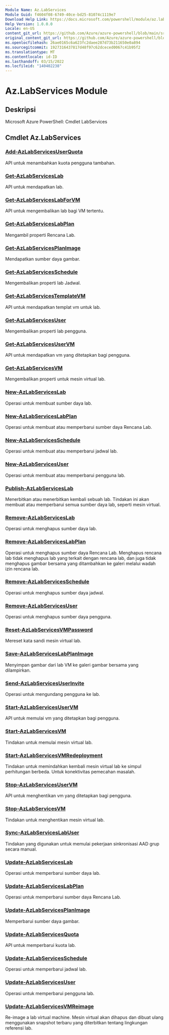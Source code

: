 ```yaml
---
Module Name: Az.LabServices
Module Guid: f4604f08-6749-40ce-bd25-81074c1119e7
Download Help Link: https://docs.microsoft.com/powershell/module/az.labservices
Help Version: 1.0.0.0
Locale: en-US
content_git_url: https://github.com/Azure/azure-powershell/blob/main/src/LabServices/help/Az.LabServices.md
original_content_git_url: https://github.com/Azure/azure-powershell/blob/main/src/LabServices/help/Az.LabServices.md
ms.openlocfilehash: 26ae0165c6a623fc2daee287d73b211650e0a894
ms.sourcegitcommit: 1927316437817d48f97c62dceced0067c41b95f2
ms.translationtype: MT
ms.contentlocale: id-ID
ms.lasthandoff: 03/15/2022
ms.locfileid: "140402238"
---
```

# Az.LabServices Module
## Deskripsi
Microsoft Azure PowerShell: Cmdlet LabServices

## Cmdlet Az.LabServices
### [Add-AzLabServicesUserQuota](Add-AzLabServicesUserQuota.md)
API untuk menambahkan kuota pengguna tambahan.

### [Get-AzLabServicesLab](Get-AzLabServicesLab.md)
API untuk mendapatkan lab.

### [Get-AzLabServicesLabForVM](Get-AzLabServicesLabForVM.md)
API untuk mengembalikan lab bagi VM tertentu.

### [Get-AzLabServicesLabPlan](Get-AzLabServicesLabPlan.md)
Mengambil properti Rencana Lab.

### [Get-AzLabServicesPlanImage](Get-AzLabServicesPlanImage.md)
Mendapatkan sumber daya gambar.

### [Get-AzLabServicesSchedule](Get-AzLabServicesSchedule.md)
Mengembalikan properti lab Jadwal.

### [Get-AzLabServicesTemplateVM](Get-AzLabServicesTemplateVM.md)
API untuk mendapatkan templat vm untuk lab.

### [Get-AzLabServicesUser](Get-AzLabServicesUser.md)
Mengembalikan properti lab pengguna.

### [Get-AzLabServicesUserVM](Get-AzLabServicesUserVM.md)
API untuk mendapatkan vm yang ditetapkan bagi pengguna.

### [Get-AzLabServicesVM](Get-AzLabServicesVM.md)
Mengembalikan properti untuk mesin virtual lab.

### [New-AzLabServicesLab](New-AzLabServicesLab.md)
Operasi untuk membuat sumber daya lab.

### [New-AzLabServicesLabPlan](New-AzLabServicesLabPlan.md)
Operasi untuk membuat atau memperbarui sumber daya Rencana Lab.

### [New-AzLabServicesSchedule](New-AzLabServicesSchedule.md)
Operasi untuk membuat atau memperbarui jadwal lab.

### [New-AzLabServicesUser](New-AzLabServicesUser.md)
Operasi untuk membuat atau memperbarui pengguna lab.

### [Publish-AzLabServicesLab](Publish-AzLabServicesLab.md)
Menerbitkan atau menerbitkan kembali sebuah lab.
Tindakan ini akan membuat atau memperbarui semua sumber daya lab, seperti mesin virtual.

### [Remove-AzLabServicesLab](Remove-AzLabServicesLab.md)
Operasi untuk menghapus sumber daya lab.

### [Remove-AzLabServicesLabPlan](Remove-AzLabServicesLabPlan.md)
Operasi untuk menghapus sumber daya Rencana Lab.
Menghapus rencana lab tidak menghapus lab yang terkait dengan rencana lab, dan juga tidak menghapus gambar bersama yang ditambahkan ke galeri melalui wadah izin rencana lab.

### [Remove-AzLabServicesSchedule](Remove-AzLabServicesSchedule.md)
Operasi untuk menghapus sumber daya jadwal.

### [Remove-AzLabServicesUser](Remove-AzLabServicesUser.md)
Operasi untuk menghapus sumber daya pengguna.

### [Reset-AzLabServicesVMPassword](Reset-AzLabServicesVMPassword.md)
Mereset kata sandi mesin virtual lab.

### [Save-AzLabServicesLabPlanImage](Save-AzLabServicesLabPlanImage.md)
Menyimpan gambar dari lab VM ke galeri gambar bersama yang dilampirkan.

### [Send-AzLabServicesUserInvite](Send-AzLabServicesUserInvite.md)
Operasi untuk mengundang pengguna ke lab.

### [Start-AzLabServicesUserVM](Start-AzLabServicesUserVM.md)
API untuk memulai vm yang ditetapkan bagi pengguna.

### [Start-AzLabServicesVM](Start-AzLabServicesVM.md)
Tindakan untuk memulai mesin virtual lab.

### [Start-AzLabServicesVMRedeployment](Start-AzLabServicesVMRedeployment.md)
Tindakan untuk memindahkan kembali mesin virtual lab ke simpul perhitungan berbeda.
Untuk konektivitas pemecahan masalah.

### [Stop-AzLabServicesUserVM](Stop-AzLabServicesUserVM.md)
API untuk menghentikan vm yang ditetapkan bagi pengguna.

### [Stop-AzLabServicesVM](Stop-AzLabServicesVM.md)
Tindakan untuk menghentikan mesin virtual lab.

### [Sync-AzLabServicesLabUser](Sync-AzLabServicesLabUser.md)
Tindakan yang digunakan untuk memulai pekerjaan sinkronisasi AAD grup secara manual.

### [Update-AzLabServicesLab](Update-AzLabServicesLab.md)
Operasi untuk memperbarui sumber daya lab.

### [Update-AzLabServicesLabPlan](Update-AzLabServicesLabPlan.md)
Operasi untuk memperbarui sumber daya Rencana Lab.

### [Update-AzLabServicesPlanImage](Update-AzLabServicesPlanImage.md)
Memperbarui sumber daya gambar.

### [Update-AzLabServicesQuota](Update-AzLabServicesQuota.md)
API untuk memperbarui kuota lab.

### [Update-AzLabServicesSchedule](Update-AzLabServicesSchedule.md)
Operasi untuk memperbarui jadwal lab.

### [Update-AzLabServicesUser](Update-AzLabServicesUser.md)
Operasi untuk memperbarui pengguna lab.

### [Update-AzLabServicesVMReimage](Update-AzLabServicesVMReimage.md)
Re-image a lab virtual machine.
Mesin virtual akan dihapus dan dibuat ulang menggunakan snapshot terbaru yang diterbitkan tentang lingkungan referensi lab.

